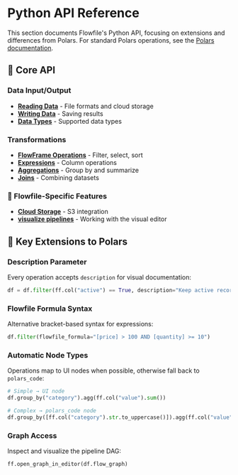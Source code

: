 # Python API Reference

This section documents Flowfile's Python API, focusing on extensions and differences from Polars. For standard Polars operations, see the [Polars documentation](https://pola-rs.github.io/polars/py-polars/html/reference/).

## 📘 Core API

### Data Input/Output
- [**Reading Data**](reading-data.md) - File formats and cloud storage
- [**Writing Data**](writing-data.md) - Saving results
- [**Data Types**](data-types.md) - Supported data types

### Transformations
- [**FlowFrame Operations**](flowframe-operations.md) - Filter, select, sort
- [**Expressions**](expressions.md) - Column operations
- [**Aggregations**](aggregations.md) - Group by and summarize
- [**Joins**](joins.md) - Combining datasets

### 🔐 Flowfile-Specific Features
- [**Cloud Storage**](cloud-connection-management.md) - S3 integration
- [**visualize pipelines**](visual-ui.md) - Working with the visual editor

## 🔑 Key Extensions to Polars

### Description Parameter
Every operation accepts `description` for visual documentation:
```python
df = df.filter(ff.col("active") == True, description="Keep active records")
```

### Flowfile Formula Syntax
Alternative bracket-based syntax for expressions:
```python
df.filter(flowfile_formula="[price] > 100 AND [quantity] >= 10")
```

### Automatic Node Types
Operations map to UI nodes when possible, otherwise fall back to `polars_code`:
```python
# Simple → UI node
df.group_by("category").agg(ff.col("value").sum())

# Complex → polars_code node
df.group_by([ff.col("category").str.to_uppercase()]).agg(ff.col("value").sum())
```

### Graph Access
Inspect and visualize the pipeline DAG:
```python
ff.open_graph_in_editor(df.flow_graph)
```